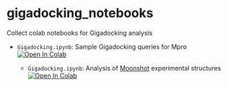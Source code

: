 # gigadocking_notebooks

Collect colab notebooks for Gigadocking analysis

- `Gigadocking.ipynb`: Sample Gigadocking queries for Mpro
   [![Open In Colab](https://colab.research.google.com/assets/colab-badge.svg)](https://colab.research.google.com/github/jglaser/gigadocking_notebooks/blob/main/Gigadocking.ipynb)
   
   - `Gigadocking.ipynb`: Analysis of [Moonshot](https://postera.ai) experimental structures
   [![Open In Colab](https://colab.research.google.com/assets/colab-badge.svg)](https://colab.research.google.com/github/jglaser/gigadocking_notebooks/blob/main/Analysis_of_Moonshot_structures.ipynb)
